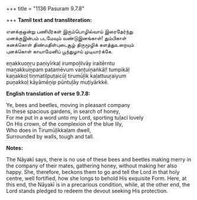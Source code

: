 +++
title = "1136 Pasuram 9.7.8"

+++
**Tamil text and transliteration:**

எனக்குஒன்று பணியீர்கள் இரும்பொழில்வாய் இரைதேர்ந்து  
மனக்குஇன்பம் படமேவும் வண்டுஇனங்காள்! தும்பிகாள்  
கனக்கொள் திண்மதிள்புடைசூழ் திருமூழிக் களத்துஉறையும்  
புனக்கொள் காயாமேனிப் பூந்துழாய் முடியார்க்கே.

eṉakkuoṉṟu paṇiyīrkaḷ irumpoḻilvāy iraitērntu  
maṉakkuiṉpam paṭamēvum vaṇṭuiṉaṅkāḷ! tumpikāḷ  
kaṉakkoḷ tiṇmatiḷpuṭaicūḻ tirumūḻik kaḷattuuṟaiyum  
puṉakkoḷ kāyāmēṉip pūntuḻāy muṭiyārkkē.

**English translation of verse 9.7.8:**

Ye, bees and beetles, moving in pleasant company  
In these spacious gardens, in search of honey,  
For me put in a word unto my Lord, sporting tuḷaci lovely  
On His crown, of the complexion of the blue lily,  
Who does in Tirumūḻikkaḷam dwell,  
Surrounded by walls, tough and tall.

**Notes:**

The Nāyakī says, there is no use of these bees and beetles making merry in the company of their mates, gathering honey, without making her also happy. She, therefore, beckons them to go and tell the Lord in that holy centre, well fortified, how she longs to behold His exquisite Form. Here, at this end, the Nāyakī is in a precarious condition, while, at the other end, the Lord stands pledged to redeem the devout seeking His protection.


